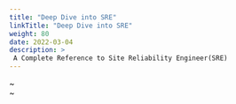 ```yaml
---
title: "Deep Dive into SRE"
linkTitle: "Deep Dive into SRE"
weight: 80
date: 2022-03-04
description: >
 A Complete Reference to Site Reliability Engineer(SRE) 
---
```

~                                                                                                                                                 
~  
